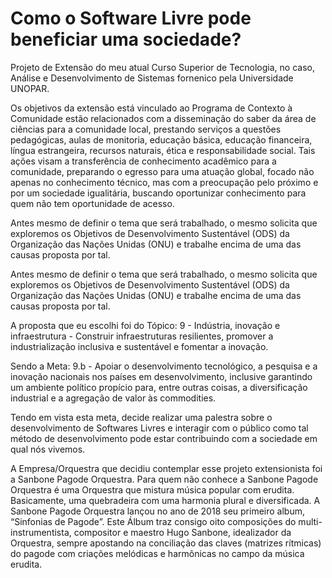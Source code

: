 # Como o Software Livre pode beneficiar uma sociedade?
Projeto de Extensão do meu atual Curso Superior de Tecnologia, no caso, Análise e Desenvolvimento de Sistemas fornenico pela Universidade UNOPAR.

Os objetivos da extensão está vinculado ao Programa de Contexto à Comunidade estão relacionados com a disseminação do saber da área de ciências para a comunidade local, prestando serviços a questões pedagógicas, aulas de monitoria, educação básica, educação financeira, língua estrangeira, recursos naturais, ética e responsabilidade social. Tais ações visam a transferência de conhecimento acadêmico para a comunidade, preparando o egresso para uma atuação global, focado não apenas no conhecimento técnico, mas com a preocupação pelo próximo e por um sociedade igualitária, buscando oportunizar conhecimento para quem não tem oportunidade de acesso.

Antes mesmo de definir o tema que será trabalhado, o mesmo solicita que exploremos os Objetivos de Desenvolvimento Sustentável (ODS) da Organização das Nações Unidas (ONU) e trabalhe encima de uma das causas proposta por tal.

Antes mesmo de definir o tema que será trabalhado, o mesmo solicita que exploremos os Objetivos de Desenvolvimento Sustentável (ODS) da Organização das Nações Unidas (ONU) e trabalhe encima de uma das causas proposta por tal.

A proposta que eu escolhi foi do Tópico:
9 - Indústria, inovação e infraestrutura - Construir infraestruturas resilientes, promover a industrialização inclusiva e sustentável e fomentar a inovação.

Sendo a Meta:
9.b - Apoiar o desenvolvimento tecnológico, a pesquisa e a inovação nacionais nos países em desenvolvimento, inclusive garantindo um ambiente político propício para, entre outras coisas, a diversificação industrial e a agregação de valor às commodities.

Tendo em vista esta meta, decide realizar uma palestra sobre o desenvolvimento de Softwares Livres e interagir com o público como tal método de desenvolvimento pode estar contribuindo com a sociedade em qual nós vivemos.

A Empresa/Orquestra que decidiu contemplar esse projeto extensionista foi a Sanbone Pagode Orquestra. Para quem não conhece a Sanbone Pagode Orquestra é uma Orquestra que mistura música popular com erudita. Basicamente, uma quebradeira com uma harmonia plural e diversificada.
A Sanbone Pagode Orquestra lançou no ano de 2018 seu primeiro album, “Sinfonias de Pagode”. Este Álbum traz consigo oito composições do multi-instrumentista, compositor e maestro Hugo Sanbone, idealizador da Orquestra, sempre apostando na conciliação das claves (matrizes rítmicas) do pagode com criações melódicas e harmônicas no campo da música erudita.
